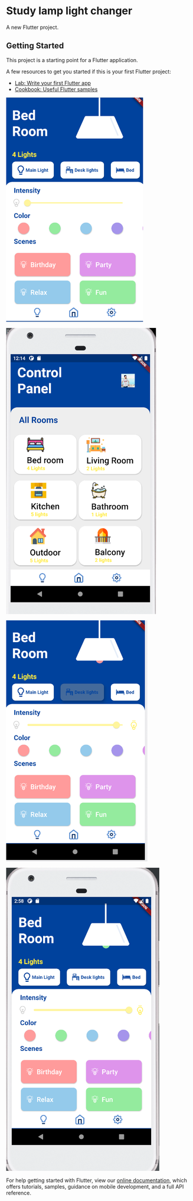 # Study lamp light changer

A new Flutter project.

## Getting Started

This project is a starting point for a Flutter application.

A few resources to get you started if this is your first Flutter project:

- [Lab: Write your first Flutter app](https://flutter.dev/docs/get-started/codelab)
- [Cookbook: Useful Flutter samples](https://flutter.dev/docs/cookbook)

![](assets/images/Screenshot%202021-09-07%20025623.png)

![](assets/images/Screenshot%202021-09-09%20001436.png)

![](assets/images/Screenshot%202021-09-07%20025817.png)

![](assets/images/Screenshot%202021-09-07%20025852.png)


For help getting started with Flutter, view our
[online documentation](https://flutter.dev/docs), which offers tutorials,
samples, guidance on mobile development, and a full API reference.

